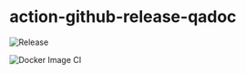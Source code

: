 # action-github-release-qadoc

![Release](https://github.com/locona/action-github-release-qadoc/workflows/Release/badge.svg)

![Docker Image CI](https://github.com/locona/action-github-release-qadoc/workflows/Docker%20Image%20CI/badge.svg)
